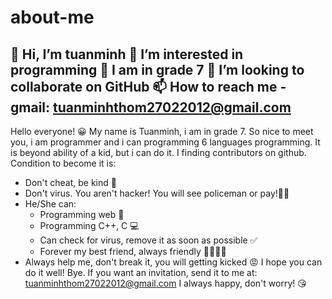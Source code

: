 # about-me
👋 Hi, I’m tuanminh
👀 I’m interested in programming
🌱 I am in grade 7
💞️ I’m looking to collaborate on GitHub
📫 How to reach me - gmail: tuanminhthom27022012@gmail.com
-----------------------------------------------------------------------------------------------------------------------------------------------------------------------------------
Hello everyone! 😀
My name is Tuanminh, i am in grade 7. So nice to meet you, i am programmer and i can programming 6 languages programming. It is beyond ability of a kid, but i can do it.
I finding contributors on github. Condition to become it is:
  - Don't cheat, be kind 🥰
  - Don't virus. You aren't hacker! You will see policeman or pay!😤😤
  - He/She can:
      - Programming web 🌠
      - Programming C++, C 💻
      - Can check for virus, remove it as soon as possible ✅
      - Forever my best friend, always friendly 👨‍👨‍👧‍👧
  - Always help me, don't break it, you will getting kicked 😡
I hope you can do it well! Bye. If you want an invitation, send it to me at: tuanminhthom27022012@gmail.com
I always happy, don't worry! 😘
